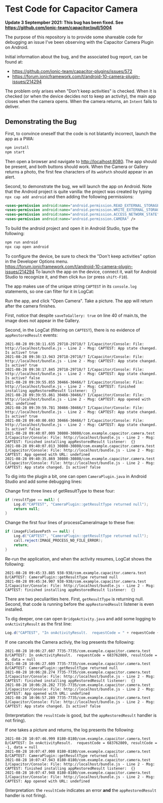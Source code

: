 # Test Code for Capacitor Camera

**Update 3 Septempber 2021: This bug has been fixed.  See <https://github.com/ionic-team/capacitor/pull/5004>**

The purpose of this repository is to provide some shareable code for debugging
an issue I've been observing with the Capacitor Camera Plugin on Android.

Initial information about the bug, and the associated bug report, can be found at:

* <https://github.com/ionic-team/capacitor-plugins/issues/572>
* <https://forum.ionicframework.com/t/android-10-camera-plugin-issues/214294>

The problem only arises when "Don't keep activities" is checked.  When it is
checked (or when the device decides not to keep an activity), the main app
closes when the camera opens.  When the camera returns, an `Intent` fails to
deliver.

## Demonstrating the Bug

First, to convince oneself that the code is not blatantly incorrect, launch the
app as a PWA:

```bash
npm install
npm start
```

Then open a browser and navigate to <http://localhost:8080>.  The app should be
present, and both buttons should work.  When the Camera or Gallery returns a
photo, the first few characters of its `webPath` should appear in an alert.

Second, to demonstrate the bug, we will launch the app on Android.  Note that
the Android project is quite vanilla: the project was created by typing `npx cap
add android` and then adding the following permissions:

```xml
<uses-permission android:name="android.permission.READ_EXTERNAL_STORAGE"/>
<uses-permission android:name="android.permission.WRITE_EXTERNAL_STORAGE" />
<uses-permission android:name="android.permission.ACCESS_NETWORK_STATE" />
<uses-permission android:name="android.permission.CAMERA" />
```

To build the android project and open it in Android Studio, type the following:

```bash
npm run android
npx cap open android
```

To configure the device, be sure to check the "Don't keep activities" option in
the Developer Options menu.
https://forum.ionicframework.com/t/android-10-camera-plugin-issues/214294
To launch the app on the device, connect it, wait for Android Studio to
recognize it, and then click `Run` (or press `shift-F10`).

The app makes use of the unique string `CAPTEST` in its `console.log`
statements, so one can filter for it in LogCat:

Run the app, and click "Open Camera".  Take a picture.  The app will return
after the camera finishes.

First, notice that despite `saveToGallery: true` on line 40 of main.ts, the
image does not appear in the Gallery.

Second, in the LogCat (filtering on `CAPTEST`), there is no evidence of
`appRestoredResult` events:

```texthttps://forum.ionicframework.com/t/android-10-camera-plugin-issues/214294
2021-08-28 09:38:11.635 29718-29718/? I/Capacitor/Console: File: http://localhost/bundle.js - Line 2 - Msg: CAPTEST: App state changed. Is active? true
2021-08-28 09:38:13.943 29718-29718/? I/Capacitor/Console: File: http://localhost/bundle.js - Line 2 - Msg: CAPTEST: App state changed. Is active? true
2021-08-28 09:38:17.845 29718-29718/? I/Capacitor/Console: File: http://localhost/bundle.js - Line 2 - Msg: CAPTEST: App state changed. Is active? false
2021-08-28 09:39:55.855 30466-30466/? I/Capacitor/Console: File: http://localhost/bundle.js - Line 2 - Msg: CAPTEST: finished installing appRestoredResult listener:  {}
2021-08-28 09:39:55.861 30466-30466/? I/Capacitor/Console: File: http://localhost/bundle.js - Line 2 - Msg: CAPTEST: App opened with URL: undefined
2021-08-28 09:39:59.781 30466-30466/? I/Capacitor/Console: File: http://localhost/bundle.js - Line 2 - Msg: CAPTEST: App state changed. Is active? true
2021-08-28 09:40:00.693 30466-30466/? I/Capacitor/Console: File: http://localhost/bundle.js - Line 2 - Msg: CAPTEST: App state changed. Is active? false
2021-08-28 09:40:07.009 30808-30808/com.example.capacitor.camera.test I/Capacitor/Console: File: http://localhost/bundle.js - Line 2 - Msg: CAPTEST: finished installing appRestoredResult listener:  {}
2021-08-28 09:40:07.013 30808-30808/com.example.capacitor.camera.test I/Capacitor/Console: File: http://localhost/bundle.js - Line 2 - Msg: CAPTEST: App opened with URL: undefined
2021-08-28 09:40:35.869 30808-30808/com.example.capacitor.camera.test I/Capacitor/Console: File: http://localhost/bundle.js - Line 2 - Msg: CAPTEST: App state changed. Is active? false
```

To dig into the plugin a bit, one can open `CameraPlugin.java` in Android Studio
and add some debugging lines:

Change first three lines of getResultType to these four:

```java
if (resultType == null) {
    Log.d("CAPTEST", "CameraPlugin::getResultType returned null");
    return null;
}
```

Change the first four lines of processCameraImage to these five:

```java
if (imageFileSavePath == null) {
    Log.d("CAPTEST", "CameraPlugin::getResultType returned null");
    call.reject(IMAGE_PROCESS_NO_FILE_ERROR);
    return;
}
```

Re-run the application, and when the activity resumes, LogCat shows the
following:

```text
2021-08-28 09:45:33.885 938-938/com.example.capacitor.camera.test D/CAPTEST: CameraPlugin::getResultType returned null
2021-08-28 09:45:34.907 938-938/com.example.capacitor.camera.test I/Capacitor/Console: File: http://localhost/bundle.js - Line 2 - Msg: CAPTEST: finished installing appRestoredResult listener:  {}
```

There are two peculiarities here.  First, `getResultType` is returning null.
Second, that code is running before the `appRestoredResult` listener is even
installed.

To dig deeper, one can open `BridgeActivity.java` and add some logging to
`onActivityResult` as the first line:

```java
Log.d("CAPTEST", "In onActivityResult.  requestCode = " + requestCode + ", resultCode = " + resultCode + ", data = " + ((data == null) ? "null" : data.toString()));
```

If one cancels the Camera activiy, the log presents the following:

```text
2021-08-28 10:06:27.607 7735-7735/com.example.capacitor.camera.test D/CAPTEST: In onActivityResult.  requestCode = 683762809, resultCode = 0, data = null
2021-08-28 10:06:27.609 7735-7735/com.example.capacitor.camera.test D/CAPTEST: CameraPlugin::getResultType returned null
2021-08-28 10:06:28.274 7735-7735/com.example.capacitor.camera.test I/Capacitor/Console: File: http://localhost/bundle.js - Line 2 - Msg: CAPTEST: finished installing appRestoredResult listener:  {}
2021-08-28 10:06:28.282 7735-7735/com.example.capacitor.camera.test I/Capacitor/Console: File: http://localhost/bundle.js - Line 2 - Msg: CAPTEST: App opened with URL: undefined
2021-08-28 10:06:57.289 7735-7735/com.example.capacitor.camera.test I/Capacitor/Console: File: http://localhost/bundle.js - Line 2 - Msg: CAPTEST: App state changed. Is active? false
```

(Interpretation: the `resultCode` is good, but the `appRestoredResult` handler is not firing).

If one takes a picture and returns, the log presents the following:

```text
2021-08-28 10:07:46.999 8180-8180/com.example.capacitor.camera.test D/CAPTEST: In onActivityResult.  requestCode = 683762809, resultCode = -1, data = null
2021-08-28 10:07:47.000 8180-8180/com.example.capacitor.camera.test D/CAPTEST: CameraPlugin::getResultType returned null
2021-08-28 10:07:47.943 8180-8180/com.example.capacitor.camera.test I/Capacitor/Console: File: http://localhost/bundle.js - Line 2 - Msg: CAPTEST: finished installing appRestoredResult listener:  {}
2021-08-28 10:07:47.948 8180-8180/com.example.capacitor.camera.test I/Capacitor/Console: File: http://localhost/bundle.js - Line 2 - Msg: CAPTEST: App opened with URL: undefined
```

(Interpretation: the `resultCode` indicates an error **and** the `appRestoredResult` handler is not firing).
